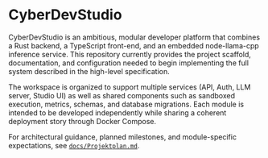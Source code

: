 # CyberDevStudio

CyberDevStudio is an ambitious, modular developer platform that combines a Rust backend, a TypeScript front-end, and an embedded node-llama-cpp inference service. This repository currently provides the project scaffold, documentation, and configuration needed to begin implementing the full system described in the high-level specification.

The workspace is organized to support multiple services (API, Auth, LLM server, Studio UI) as well as shared components such as sandboxed execution, metrics, schemas, and database migrations. Each module is intended to be developed independently while sharing a coherent deployment story through Docker Compose.

For architectural guidance, planned milestones, and module-specific expectations, see [`docs/Projektplan.md`](docs/Projektplan.md).
